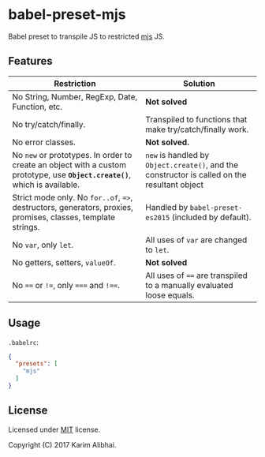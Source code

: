 # babel-preset-mjs

Babel preset to transpile JS to restricted
[mjs](https://github.com/cesanta/mjs) JS.

## Features

| Restriction | Solution |
| ----------- | -------- |
| No String, Number, RegExp, Date, Function, etc. | **Not solved** |
| No try/catch/finally. | Transpiled to functions that make try/catch/finally work. |
| No error classes. | **Not solved.** |
| No `new` or prototypes. In order to create an object with a custom prototype, use **`Object.create()`**, which is available. | `new` is handled by `Object.create()`, and the constructor is called on the resultant object |
| Strict mode only. No `for..of`, `=>`, destructors, generators, proxies, promises, classes, template strings. | Handled by `babel-preset-es2015` (included by default). |
| No `var`, only `let`. | All uses of `var` are changed to `let`. |
| No getters, setters, `valueOf`. | **Not solved** |
| No `==` or `!=`, only `===` and `!==`. | All uses of `==` are transpiled to a manually evaluated loose equals.  |

## Usage

`.babelrc`:

```json
{
  "presets": [
    "mjs"
  ]
}
```

## License

Licensed under [MIT](LICENSED.md) license.

Copyright (C) 2017 Karim Alibhai.